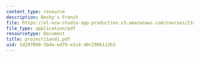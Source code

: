 ```yaml
---
content_type: resource
description: Becky's French
file: https://ol-ocw-studio-app-production.s3.amazonaws.com/courses/21m-113-developing-musical-structures-fall-2002/1d2970085bdaed79e1c440c2986112b3_project11and1.pdf
file_type: application/pdf
resourcetype: Document
title: project11and1.pdf
uid: 1d297008-5bda-ed79-e1c4-40c2986112b3
---
```

